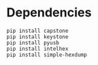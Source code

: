 # Dependencies

```
pip install capstone
pip install keystone
pip install pyusb
pip install intelhex
pip install simple-hexdump
```